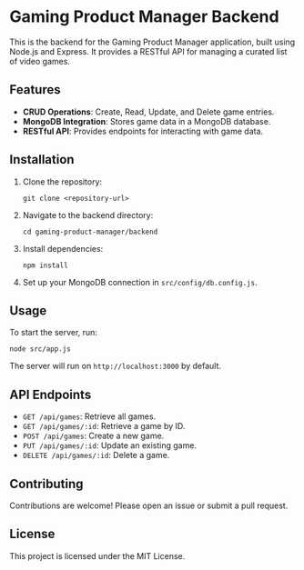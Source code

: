 # Gaming Product Manager Backend

This is the backend for the Gaming Product Manager application, built using Node.js and Express. It provides a RESTful API for managing a curated list of video games.

## Features

- **CRUD Operations**: Create, Read, Update, and Delete game entries.
- **MongoDB Integration**: Stores game data in a MongoDB database.
- **RESTful API**: Provides endpoints for interacting with game data.

## Installation

1. Clone the repository:
   ```
   git clone <repository-url>
   ```

2. Navigate to the backend directory:
   ```
   cd gaming-product-manager/backend
   ```

3. Install dependencies:
   ```
   npm install
   ```

4. Set up your MongoDB connection in `src/config/db.config.js`.

## Usage

To start the server, run:
```
node src/app.js
```

The server will run on `http://localhost:3000` by default.

## API Endpoints

- `GET /api/games`: Retrieve all games.
- `GET /api/games/:id`: Retrieve a game by ID.
- `POST /api/games`: Create a new game.
- `PUT /api/games/:id`: Update an existing game.
- `DELETE /api/games/:id`: Delete a game.

## Contributing

Contributions are welcome! Please open an issue or submit a pull request.

## License

This project is licensed under the MIT License.